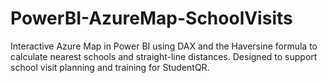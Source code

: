 # PowerBI-AzureMap-SchoolVisits
Interactive Azure Map in Power BI using DAX and the Haversine formula to calculate nearest schools and straight-line distances. Designed to support school visit planning and training for StudentQR.

